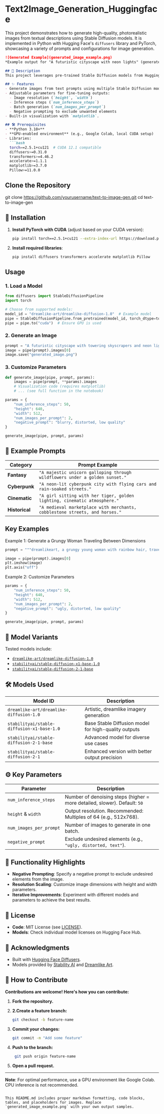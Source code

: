 

# **Text2Image_Generation_Huggingface**
This project demonstrates how to generate high-quality, photorealistic images from textual descriptions using Stable Diffusion models. It is implemented in Python with Hugging Face's `diffusers` library and PyTorch, showcasing a variety of prompts and configurations for image generation.

```markdown
![Generated Example](generated_image_example.png)  
*Example output for "A futuristic cityscape with neon lights" (generated via `dreamlike-diffusion-1.0`)*

## 📝 Description
This project leverages pre-trained Stable Diffusion models from Hugging Face's `diffusers` library to generate high-quality images from text prompts. It demonstrates customization through parameter tuning (e.g., resolution, inference steps) and compares outputs from different model variants.

## ✨ Features
- Generate images from text prompts using multiple Stable Diffusion models.
- Adjustable parameters for fine-tuning outputs:
  - Image resolution (`height`, `width`)
  - Inference steps (`num_inference_steps`)
  - Batch generation (`num_images_per_prompt`)
  - Negative prompting to exclude unwanted elements
- Built-in visualization with `matplotlib`.

## 🛠️ Prerequisites
- **Python 3.10+**
- **GPU-enabled environment** (e.g., Google Colab, local CUDA setup)
- Libraries:
  ```bash
  torch==2.5.1+cu121  # CUDA 12.1 compatible
  diffusers>=0.31.0
  transformers>=4.46.2
  accelerate>=1.1.1
  matplotlib>=3.7.0
  Pillow>=11.0.0
  ```
## Clone the Repository
git clone https://github.com/yourusername/text-to-image-gen.git
cd text-to-image-gen

## 🚀 Installation
1. **Install PyTorch with CUDA** (adjust based on your CUDA version):
   ```bash
   pip install torch==2.5.1+cu121 --extra-index-url https://download.pytorch.org/whl/cu121
   ```
2. **Install required libraries**:
   ```bash
   pip install diffusers transformers accelerate matplotlib Pillow
   ```

##  Usage

### 1. Load a Model
```python
from diffusers import StableDiffusionPipeline
import torch

# Choose from supported models:
model_id = "dreamlike-art/dreamlike-diffusion-1.0"  # Example model
pipe = StableDiffusionPipeline.from_pretrained(model_id, torch_dtype=torch.float16)
pipe = pipe.to("cuda")  # Ensure GPU is used
```

### 2. Generate an Image
```python
prompt = "A futuristic cityscape with towering skyscrapers and neon lights"
image = pipe(prompt).images[0]
image.save("generated_image.png")
```

### 3. Customize Parameters
```python
def generate_image(pipe, prompt, params):
    images = pipe(prompt, **params).images
    # Visualization code (requires matplotlib)
    # ... (see full function in the notebook)

params = {
    "num_inference_steps": 50,
    "height": 640,
    "width": 512,
    "num_images_per_prompt": 2,
    "negative_prompt": "blurry, distorted, low quality"
}

generate_image(pipe, prompt, params)
```

## 🌟 Example Prompts
| Category      | Prompt Example                                                                 |
|---------------|--------------------------------------------------------------------------------|
| **Fantasy**   | `"A majestic unicorn galloping through wildflowers under a golden sunset."`    |
| **Cyberpunk** | `"A neon-lit cyberpunk city with flying cars and rain-soaked streets."`        |
| **Cinematic** | `"A girl sitting with her tiger, golden lighting, cinematic atmosphere."`      |
| **Historical**| `"A medieval marketplace with merchants, cobblestone streets, and horses."`    |

## Key Examples
Example 1: Generate a Grungy Woman Traveling Between Dimensions
```python
prompt = """dreamlikeart, a grungy young woman with rainbow hair, traveling between dimensions, dynamic pose, happy, soft eyes, and narrow chin, extreme bokeh, dainty figure, long hair straight down, torn kawali shirt, and baggy jeans"""

image = pipe(prompt).images[0]
plt.imshow(image)
plt.axis("off")
```
Example 2: Customize Parameters
```python
params = {
    "num_inference_steps": 50,
    "height": 640,
    "width": 512,
    "num_images_per_prompt": 2,
    "negative_prompt": "ugly, distorted, low quality"
}

generate_image(pipe, prompt, params)
```
## 🧠 Model Variants
Tested models include:
- [`dreamlike-art/dreamlike-diffusion-1.0`](https://huggingface.co/dreamlike-art/dreamlike-diffusion-1.0)
- [`stabilityai/stable-diffusion-x1-base-1.0`](https://huggingface.co/stabilityai/stable-diffusion-x1-base)
- [`stabilityai/stable-diffusion-2-1-base`](https://huggingface.co/stabilityai/stable-diffusion-2-1-base)

## 🛠️ Models Used

| Model ID                                   | Description                                      |
|--------------------------------------------|--------------------------------------------------|
| `dreamlike-art/dreamlike-diffusion-1.0`    | Artistic, dreamlike imagery generation           |
| `stabilityai/stable-diffusion-x1-base-1.0` | Base Stable Diffusion model for high-quality outputs |
| `stabilityai/stable-diffusion-2-1-base`    | Advanced model for diverse use cases            |
| `stabilityai/stable-diffusion-2-1`         | Enhanced version with better output precision   |


## ⚙️ Key Parameters
| Parameter                | Description                                                                 |
|--------------------------|-----------------------------------------------------------------------------|
| `num_inference_steps`    | Number of denoising steps (higher = more detailed, slower). Default: `50`   |
| `height` & `width`       | Output resolution. Recommended: Multiples of 64 (e.g., 512x768).           |
| `num_images_per_prompt`  | Number of images to generate in one batch.                                  |
| `negative_prompt`        | Exclude undesired elements (e.g., `"ugly, distorted, text"`).               |

## 🔧 Functionality Highlights

- **Negative Prompting**: Specify a negative prompt to exclude undesired elements from the image.
- **Resolution Scaling**: Customize image dimensions with height and width parameters.
- **Iterative Improvements**: Experiment with different models and parameters to achieve the best results.

## 📜 License
- **Code**: MIT License (see [LICENSE](LICENSE)).
- **Models**: Check individual model licenses on Hugging Face Hub.

## 🙏 Acknowledgments
- Built with [Hugging Face Diffusers](https://huggingface.co/docs/diffusers).
- Models provided by [Stability AI](https://stability.ai/) and [Dreamlike Art](https://dreamlike.art/).

## 🤝 How to Contribute

**Contributions are welcome! Here's how you can contribute:**

1. **Fork the repository.**

2. **2.Create a feature branch:**
   ```bash
   git checkout -b feature-name
   ```
3. **Commit your changes:**
   ```bash
   git commit -m "Add some feature"
   ```

4. **Push to the branch:**
   ```bash
    git push origin feature-name
   ```

6. **Open a pull request.**



---

**Note**: For optimal performance, use a GPU environment like Google Colab. CPU inference is not recommended.  
``` 

This README.md includes proper markdown formatting, code blocks, tables, and placeholders for images. Replace `generated_image_example.png` with your own output samples.
